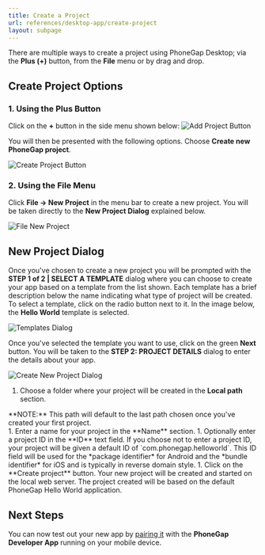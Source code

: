 ```yaml
---
title: Create a Project
url: references/desktop-app/create-project
layout: subpage
---
```


There are multiple ways to create a project using PhoneGap Desktop; via the **Plus (+)** button, from the **File** menu or by drag
and drop.

## Create Project Options

### 1. Using the Plus Button

  Click on the **+** button in the side menu shown below:
  ![Add Project Button](/images/docs-plus-button.png)

  You will then be presented with the following options. Choose **Create new PhoneGap project**.

  ![Create Project Button](/images/docs-add-new.png)

### 2. Using the File Menu

   Click **File -> New Project** in the menu bar to create a new project. You will be taken directly to the **New Project Dialog**
   explained below.

   ![File New Project](/images/docs-file-menu.png)

## New Project Dialog

Once you've chosen to create a new project you will be prompted with the **STEP 1 of 2 | SELECT A TEMPLATE** dialog where you can choose
to create your app based on a template from the list shown. Each template has a brief description below the name
indicating what type of project will be created. To select a template, click on the radio button next to it. In the 
image below, the **Hello World** template is selected.  

![Templates Dialog](/images/templates-list.png)

Once you've selected the template you want to use, click on the green **Next** button. You will be taken to 
the **STEP 2: PROJECT DETAILS** dialog to enter the details about your app.

![Create New Project Dialog](/images/docs-create-dialog.png)

1. Choose a folder where your project will be created in the **Local path** section. 
<div class="alert--info"> **NOTE:** This path will default to the last path chosen once you've created your first project.</div> 
1. Enter a name for your project in the **Name** section.
1. Optionally enter a project ID in the **ID** text field. If you choose not to enter a project ID, your project will be given a default ID of `com.phonegap.helloworld`. This ID field will be used for the *package identifier* for Android and the *bundle identifier* for iOS and is typically in reverse domain style.
1. Click on the **Create project** button. Your new project will be created and started on the local web server. The project created will be based on the default PhoneGap Hello World application.

  

## Next Steps

You can now test out your new app by [pairing it](/references/desktop-app/pair-with-dev-app/) with the **PhoneGap Developer App** running on your mobile device.
